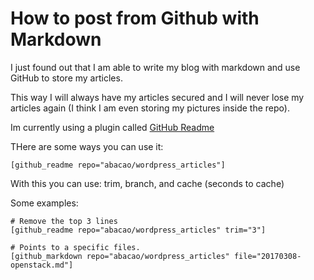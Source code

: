 # How to post from Github with Markdown

I just found out that I am able to write my blog with markdown and use GitHub to store my articles.

This way I will always have my articles secured and I will never lose my articles again (I think I am even storing my pictures inside the repo).

Im currently using a plugin called [GitHub Readme](https://wordpress.org/plugins/github-readme/)

THere are some ways you can use it:
```
[github_readme repo="abacao/wordpress_articles"]
```
With this you can use: trim, branch, and cache (seconds to cache)

Some examples:
```
# Remove the top 3 lines
[github_readme repo="abacao/wordpress_articles" trim="3"]

# Points to a specific files.
[github_markdown repo="abacao/wordpress_articles" file="20170308-openstack.md"]
```
